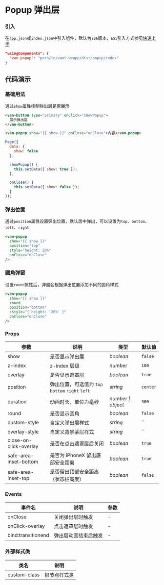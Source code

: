 # Popup 弹出层

### 引入
在`app.json`或`index.json`中引入组件，默认为`ES6`版本，`ES5`引入方式参见[快速上手](#/quickstart)

```json
"usingComponents": {
  "van-popup": "path/to/vant-weapp/dist/popup/index"
}
```

## 代码演示

### 基础用法

通过`show`属性控制弹出层是否展示

```html
<van-button type="primary" onClick="showPopup">
  展示弹出层
</van-button>

<van-popup show="{{ show }}" onClose="onClose">内容</van-popup>
```

```javascript
Page({
  data: {
    show: false
  },

  showPopup() {
    this.setData({ show: true });
  },

  onClose() {
    this.setData({ show: false });
  }
});
```

### 弹出位置

通过`position`属性设置弹出位置，默认居中弹出，可以设置为`top`、`bottom`、`left`、`right`

```html
<van-popup
  show="{{ show }}"
  position="top"
  style="height: 20%"
  onClose="onClose"
/>
```

### 圆角弹窗

设置`round`属性后，弹窗会根据弹出位置添加不同的圆角样式

```html
<van-popup
  show="{{ show }}"
  round
  position="bottom"
  :style="{ height: '20%' }"
  onClose="onClose"
/>
```

### Props

| 参数 | 说明 | 类型 | 默认值 |
|-----------|-----------|-----------|-------------|
| show | 是否显示弹出层 | *boolean* | `false` |
| z-index | z-index 层级 | *number* | `100` |
| overlay | 是否显示遮罩层 | *boolean* | `true` |
| position | 弹出位置，可选值为 `top` `bottom` `right` `left` | *string* | `center` |
| duration | 动画时长，单位为毫秒 | *number \| object* | `300` |
| round | 是否显示圆角 | *boolean* | `false` |
| custom-style | 自定义弹出层样式 | *string* | `` |
| overlay-style | 自定义背景蒙层样式 | *string* | `` |
| close-on-click-overlay | 是否在点击遮罩层后关闭 | *boolean* | `true` |
| safe-area-inset-bottom | 是否为 iPhoneX 留出底部安全距离 | *boolean* | `true` |
| safe-area-inset-top | 是否留出顶部安全距离（状态栏高度） | *boolean* | `false` |

### Events

| 事件名 | 说明 | 参数 |
|-----------|-----------|-----------|
| onClose | 关闭弹出层时触发 | - |
| onClick-overlay | 点击遮罩层时触发 | - |
| bind:transitionend | 弹出层动画结束后触发 | - |

### 外部样式类

| 类名 | 说明 |
|-----------|-----------|
| custom-class | 根节点样式类 |
